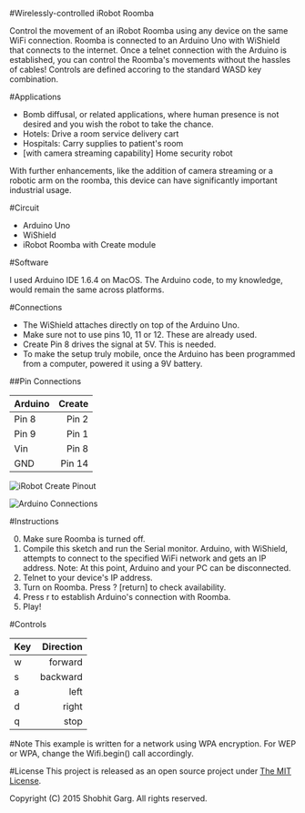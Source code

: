 #Wirelessly-controlled iRobot Roomba
 
Control the movement of an iRobot Roomba using any device on the same WiFi connection. Roomba is connected to an Arduino Uno with WiShield that connects to the internet. Once a telnet connection with the Arduino is established, you can control the Roomba's movements without the hassles of cables! Controls are defined accoring to the standard WASD key combination.

 

#Applications

* Bomb diffusal, or related applications, where human presence is not desired and you wish the robot to take the chance.
* Hotels: Drive a room service delivery cart
* Hospitals: Carry supplies to patient's room
* [with camera streaming capability] Home security robot 

With further enhancements, like the addition of camera streaming or a robotic arm on the roomba, this device can have significantly important industrial usage.


#Circuit

* Arduino Uno
* WiShield 
* iRobot Roomba with Create module

#Software

I used Arduino IDE 1.6.4 on MacOS. The Arduino code, to my knowledge, would remain the same across platforms.


#Connections

* The WiShield attaches directly on top of the Arduino Uno. 
* Make sure not to use pins 10, 11 or 12. These are already used. 
* Create Pin 8 drives the signal at 5V. This is needed. 
* To make the setup truly mobile, once the Arduino has been programmed from a computer, powered it using a 9V battery. 

##Pin Connections

| Arduino       | Create        | 
| ------------- | -------------:|
| Pin 8         | Pin 2         | 
| Pin 9         | Pin 1         |   
| Vin           | Pin 8         |   
| GND           | Pin 14        |   

![iRobot Create Pinout](http://s2.postimg.org/bvy36pmd5/roomba_create_pinout.png "iRobot Create Pinout")

![Arduino Connections](http://s15.postimg.org/h8s0b0mq3/arduino_connections.png "Arduino Uno connections") 

#Instructions 

0. Make sure Roomba is turned off. 
1. Compile this sketch and run the Serial monitor. Arduino, with
WiShield, attempts to connect to the specified WiFi network and gets 
an IP address. 
Note: At this point, Arduino and your PC can be disconnected. 
2. Telnet to your device's IP address.
3. Turn on Roomba. Press ? [return] to check availability.
4. Press r to establish Arduino's connection with Roomba.
5. Play!


#Controls

| Key    | Direction |
| ------ | ---------:|
| w      | forward   |
| s      | backward  |
| a      | left      |
| d      | right     |
| q      | stop      |


#Note
This example is written for a network using WPA encryption. For
WEP or WPA, change the Wifi.begin() call accordingly.


#License
This project is released as an open source project under [The MIT License](https://github.com/gargshobhit90/Roomba-WiFi/blob/master/LICENSE).

Copyright (C) 2015 Shobhit Garg. All rights reserved.
